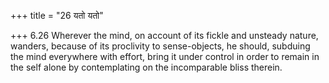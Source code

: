 +++
title = "26 यतो यतो"

+++
6.26 Wherever the mind, on account of its fickle and unsteady nature,
wanders, because of its proclivity to sense-objects, he should, subduing the mind everywhere with effort, bring it under control in order to remain in the self alone by contemplating on the incomparable bliss therein.
